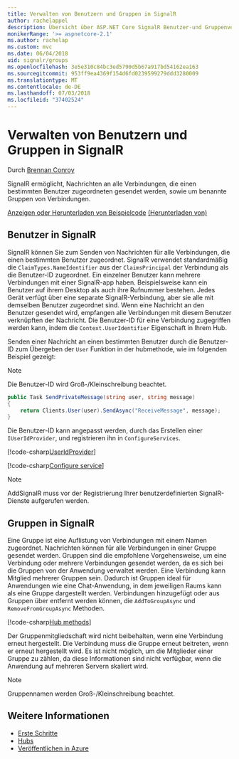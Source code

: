 ```yaml
---
title: Verwalten von Benutzern und Gruppen in SignalR
author: rachelappel
description: Übersicht über ASP.NET Core SignalR Benutzer-und Gruppenverwaltung.
monikerRange: '>= aspnetcore-2.1'
ms.author: rachelap
ms.custom: mvc
ms.date: 06/04/2018
uid: signalr/groups
ms.openlocfilehash: 3e5e310c84bc3ed5790d5b67a917bd54162ea163
ms.sourcegitcommit: 953ff9ea4369f154d6fd0239599279ddd3280009
ms.translationtype: MT
ms.contentlocale: de-DE
ms.lasthandoff: 07/03/2018
ms.locfileid: "37402524"
---
```

# <a name="manage-users-and-groups-in-signalr"></a>Verwalten von Benutzern und Gruppen in SignalR

Durch [Brennan Conroy](https://github.com/BrennanConroy)

SignalR ermöglicht, Nachrichten an alle Verbindungen, die einen bestimmten Benutzer zugeordneten gesendet werden, sowie um benannte Gruppen von Verbindungen.

[Anzeigen oder Herunterladen von Beispielcode](https://github.com/aspnet/Docs/tree/master/aspnetcore/signalr/groups/sample/) [(Herunterladen von)](xref:tutorials/index#how-to-download-a-sample)

## <a name="users-in-signalr"></a>Benutzer in SignalR

SignalR können Sie zum Senden von Nachrichten für alle Verbindungen, die einen bestimmten Benutzer zugeordnet. SignalR verwendet standardmäßig die `ClaimTypes.NameIdentifier` aus der `ClaimsPrincipal` der Verbindung als die Benutzer-ID zugeordnet. Ein einzelner Benutzer kann mehrere Verbindungen mit einer SignalR-app haben. Beispielsweise kann ein Benutzer auf ihrem Desktop als auch ihre Rufnummer bestehen. Jedes Gerät verfügt über eine separate SignalR-Verbindung, aber sie alle mit demselben Benutzer zugeordnet sind. Wenn eine Nachricht an den Benutzer gesendet wird, empfangen alle Verbindungen mit diesem Benutzer verknüpften der Nachricht. Die Benutzer-ID für eine Verbindung zugegriffen werden kann, indem die `Context.UserIdentifier` Eigenschaft in Ihrem Hub.

Senden einer Nachricht an einen bestimmten Benutzer durch die Benutzer-ID zum Übergeben der `User` Funktion in der hubmethode, wie im folgenden Beispiel gezeigt:

> [!NOTE]
> Die Benutzer-ID wird Groß-/Kleinschreibung beachtet.

```csharp
public Task SendPrivateMessage(string user, string message)
{
    return Clients.User(user).SendAsync("ReceiveMessage", message);
}
```

Die Benutzer-ID kann angepasst werden, durch das Erstellen einer `IUserIdProvider`, und registrieren ihn in `ConfigureServices`.

[!code-csharp[UserIdProvider](groups/sample/customuseridprovider.cs?range=4-10)]

[!code-csharp[Configure service](groups/sample/startup.cs?range=21-22,39-42)]

> [!NOTE]
> AddSignalR muss vor der Registrierung Ihrer benutzerdefinierten SignalR-Dienste aufgerufen werden.

## <a name="groups-in-signalr"></a>Gruppen in SignalR

Eine Gruppe ist eine Auflistung von Verbindungen mit einem Namen zugeordnet. Nachrichten können für alle Verbindungen in einer Gruppe gesendet werden. Gruppen sind die empfohlene Vorgehensweise, um eine Verbindung oder mehrere Verbindungen gesendet werden, da es sich bei die Gruppen von der Anwendung verwaltet werden. Eine Verbindung kann Mitglied mehrerer Gruppen sein. Dadurch ist Gruppen ideal für Anwendungen wie eine Chat-Anwendung, in dem jeweiligen Raums kann als eine Gruppe dargestellt werden. Verbindungen hinzugefügt oder aus Gruppen über entfernt werden können, die `AddToGroupAsync` und `RemoveFromGroupAsync` Methoden.

[!code-csharp[Hub methods](groups/sample/hubs/chathub.cs?range=15-27)]

Der Gruppenmitgliedschaft wird nicht beibehalten, wenn eine Verbindung erneut hergestellt. Die Verbindung muss die Gruppe erneut beitreten, wenn er erneut hergestellt wird. Es ist nicht möglich, um die Mitglieder einer Gruppe zu zählen, da diese Informationen sind nicht verfügbar, wenn die Anwendung auf mehreren Servern skaliert wird.

> [!NOTE]
> Gruppennamen werden Groß-/Kleinschreibung beachtet.

## <a name="related-resources"></a>Weitere Informationen

* [Erste Schritte](xref:tutorials/signalr)
* [Hubs](xref:signalr/hubs)
* [Veröffentlichen in Azure](xref:signalr/publish-to-azure-web-app)
